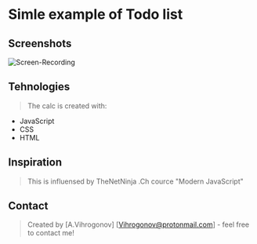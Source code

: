 # Simle example of Todo list

## Screenshots
![Screen-Recording](https://user-images.githubusercontent.com/45083295/74060949-ef08f680-49e2-11ea-8f6d-7ebba321335e.gif)

## Tehnologies
> The calc is created with:

* JavaScript 
* CSS
* HTML

## Inspiration
>This is influensed by TheNetNinja .Ch cource "Modern JavaScript"

## Contact
>Created by [A.Vihrogonov] [Vihrogonov@protonmail.com] - feel free to contact me!
